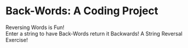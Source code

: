 # Back-Words: A Coding Project
Reversing Words is Fun!<br>
Enter a string to have Back-Words return it Backwards! A String Reversal Exercise!
